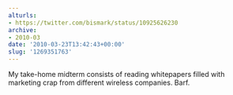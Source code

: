 ```yaml
---
alturls:
- https://twitter.com/bismark/status/10925626230
archive:
- 2010-03
date: '2010-03-23T13:42:43+00:00'
slug: '1269351763'
---
```


My take-home midterm consists of reading whitepapers filled with marketing crap from different wireless companies.  Barf.


